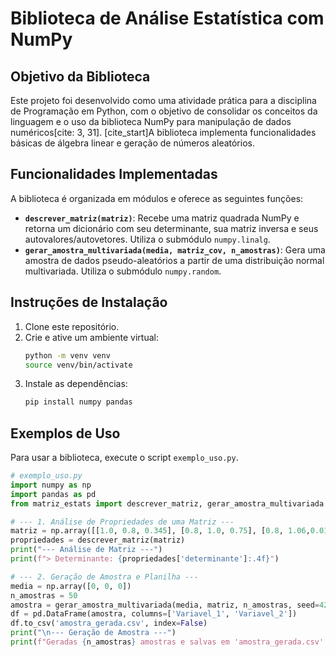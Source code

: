 # Biblioteca de Análise Estatística com NumPy

## Objetivo da Biblioteca

Este projeto foi desenvolvido como uma atividade prática para a disciplina de Programação em Python, com o objetivo de consolidar os conceitos da linguagem e o uso da biblioteca NumPy para manipulação de dados numéricos[cite: 3, 31]. [cite_start]A biblioteca implementa funcionalidades básicas de álgebra linear e geração de números aleatórios.

## Funcionalidades Implementadas

A biblioteca é organizada em módulos e oferece as seguintes funções:

* **`descrever_matriz(matriz)`**: Recebe uma matriz quadrada NumPy e retorna um dicionário com seu determinante, sua matriz inversa e seus autovalores/autovetores. Utiliza o submódulo `numpy.linalg`.
* **`gerar_amostra_multivariada(media, matriz_cov, n_amostras)`**: Gera uma amostra de dados pseudo-aleatórios a partir de uma distribuição normal multivariada. Utiliza o submódulo `numpy.random`.

## Instruções de Instalação

1.  Clone este repositório.
2.  Crie e ative um ambiente virtual:
    ```bash
    python -m venv venv
    source venv/bin/activate
    ```
3.  Instale as dependências:
    ```bash
    pip install numpy pandas
    ```

## Exemplos de Uso

Para usar a biblioteca, execute o script `exemplo_uso.py`.

```python
# exemplo_uso.py
import numpy as np
import pandas as pd
from matriz_estats import descrever_matriz, gerar_amostra_multivariada

# --- 1. Análise de Propriedades de uma Matriz ---
matriz = np.array([[1.0, 0.8, 0.345], [0.8, 1.0, 0.75], [0.8, 1.06,0.013])
propriedades = descrever_matriz(matriz)
print("--- Análise de Matriz ---")
print(f"> Determinante: {propriedades['determinante']:.4f}")

# --- 2. Geração de Amostra e Planilha ---
media = np.array([0, 0, 0])
n_amostras = 50
amostra = gerar_amostra_multivariada(media, matriz, n_amostras, seed=42)
df = pd.DataFrame(amostra, columns=['Variavel_1', 'Variavel_2'])
df.to_csv('amostra_gerada.csv', index=False)
print("\n--- Geração de Amostra ---")
print(f"Geradas {n_amostras} amostras e salvas em 'amostra_gerada.csv'.")
```
